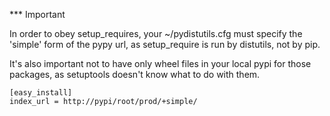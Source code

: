 *** Important

In order to obey setup_requires, your ~/pydistutils.cfg must specify the 'simple' form of the pypy url, as
setup_require is run by distutils, not by pip.

It's also important not to have only wheel files in your local pypi for those packages, as setuptools doesn't know
what to do with them.

```
[easy_install]
index_url = http://pypi/root/prod/+simple/
```